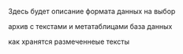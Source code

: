 Здесь будет описание формата данных на выбор

архив с текстами и метатаблицами
база данных

как хранятся размеченнеые тексты
